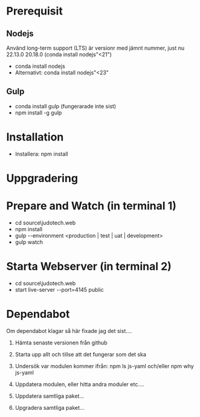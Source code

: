 # Prerequisit

## Nodejs
Använd long-term support (LTS) är versionr med jämnt nummer, just nu 22.13.0 20.18.0 (conda install  nodejs"<21")
- conda install nodejs 
- Alternativt: conda install  nodejs"<23"

## Gulp
- conda install gulp (fungerarade inte sist)
- npm install -g gulp

# Installation
- Installera: npm install


# Uppgradering


# Prepare and Watch (in terminal 1)
- cd source\judotech.web 
- npm install
- gulp --environment <production | test | uat | development>
- gulp watch

# Starta Webserver (in terminal 2) 
- cd source\judotech.web 
- start live-server --port=4145 public




# Dependabot
Om dependabot klagar så här fixade jag det sist....

1. Hämta senaste versionen från github
2. Starta upp allt och tillse att det fungerar som det ska
3. Undersök var modulen kommer ifrån: npm ls js-yaml och/eller npm why js-yaml
4. Uppdatera modulen, eller hitta andra moduler etc.... 

5. Uppdatera samtliga paket...
6. Upgradera samtliga paket...








